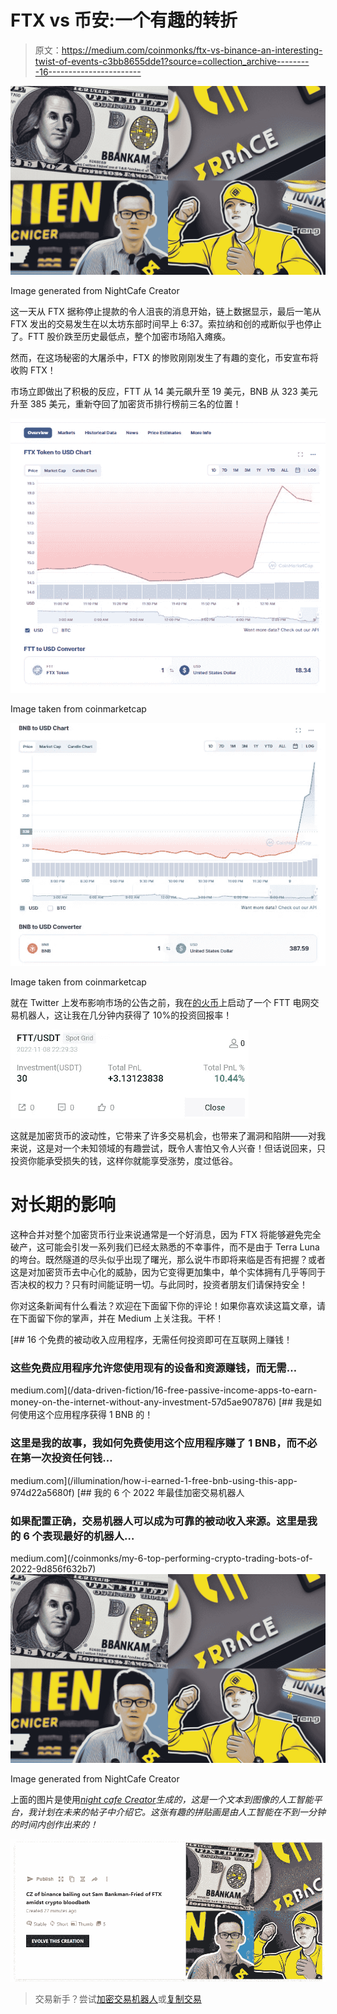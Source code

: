 # FTX vs 币安:一个有趣的转折

> 原文：<https://medium.com/coinmonks/ftx-vs-binance-an-interesting-twist-of-events-c3bb8655dde1?source=collection_archive---------16----------------------->

![](img/048bb32a7f51106b4bc1443b1f7a58c7.png)

Image generated from NightCafe Creator

这一天从 FTX 据称停止提款的令人沮丧的消息开始，链上数据显示，最后一笔从 FTX 发出的交易发生在以太坊东部时间早上 6:37。索拉纳和创的戒断似乎也停止了。FTT 股价跌至历史最低点，整个加密市场陷入瘫痪。

然而，在这场秘密的大屠杀中，FTX 的惨败刚刚发生了有趣的变化，币安宣布将收购 FTX！

市场立即做出了积极的反应，FTT 从 14 美元飙升至 19 美元，BNB 从 323 美元升至 385 美元，重新夺回了加密货币排行榜前三名的位置！

![](img/42326051e55b4390bf790c850f89a597.png)

Image taken from coinmarketcap

![](img/9ab0c721776e7596fa372918dd1d4202.png)

Image taken from coinmarketcap

就在 Twitter 上发布影响市场的公告之前，我在[的火币](https://www.huobi.com/en-us/topic/double-invite/register/?invite_code=5t5jb)上启动了一个 FTT 电网交易机器人，这让我在几分钟内获得了 10%的投资回报率！

![](img/b120587c577e5e759d5a38ca400b1c6f.png)

这就是加密货币的波动性，它带来了许多交易机会，也带来了漏洞和陷阱——对我来说，这是对一个未知领域的有趣尝试，既令人害怕又令人兴奋！但话说回来，只投资你能承受损失的钱，这样你就能享受涨势，度过低谷。

# 对长期的影响

这种合并对整个加密货币行业来说通常是一个好消息，因为 FTX 将能够避免完全破产，这可能会引发一系列我们已经太熟悉的不幸事件，而不是由于 Terra Luna 的垮台。既然隧道的尽头似乎出现了曙光，那么说牛市即将来临是否有把握？或者这是对加密货币去中心化的威胁，因为它变得更加集中，单个实体拥有几乎等同于否决权的权力？只有时间能证明一切。与此同时，投资者朋友们请保持安全！

你对这条新闻有什么看法？欢迎在下面留下你的评论！如果你喜欢读这篇文章，请在下面留下你的掌声，并在 Medium 上关注我。干杯！

[](/data-driven-fiction/16-free-passive-income-apps-to-earn-money-on-the-internet-without-any-investment-57d5ae907876) [## 16 个免费的被动收入应用程序，无需任何投资即可在互联网上赚钱！

### 这些免费应用程序允许您使用现有的设备和资源赚钱，而无需…

medium.com](/data-driven-fiction/16-free-passive-income-apps-to-earn-money-on-the-internet-without-any-investment-57d5ae907876) [](/illumination/how-i-earned-1-free-bnb-using-this-app-974d22a5680f) [## 我是如何使用这个应用程序获得 1 BNB 的！

### 这里是我的故事，我如何免费使用这个应用程序赚了 1 BNB，而不必在第一次投资任何钱…

medium.com](/illumination/how-i-earned-1-free-bnb-using-this-app-974d22a5680f) [](/coinmonks/my-6-top-performing-crypto-trading-bots-of-2022-9d856f632b7) [## 我的 6 个 2022 年最佳加密交易机器人

### 如果配置正确，交易机器人可以成为可靠的被动收入来源。这里是我的 6 个表现最好的机器人…

medium.com](/coinmonks/my-6-top-performing-crypto-trading-bots-of-2022-9d856f632b7) ![](img/048bb32a7f51106b4bc1443b1f7a58c7.png)

Image generated from NightCafe Creator

上面的图片是使用[*night cafe Creator*](https://creator.nightcafe.studio/create)*生成的，这是一个文本到图像的人工智能平台，我计划在未来的帖子中介绍它。这张有趣的拼贴画是由人工智能在不到一分钟的时间内创作出来的！*

![](img/b5738ea951f8414173d8606bb29187b9.png)

> 交易新手？尝试[加密交易机器人](/coinmonks/crypto-trading-bot-c2ffce8acb2a)或[复制交易](/coinmonks/top-10-crypto-copy-trading-platforms-for-beginners-d0c37c7d698c)